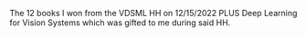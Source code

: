 The 12 books I won from the VDSML HH on 12/15/2022 PLUS Deep Learning for Vision Systems which was gifted to me during said HH.
